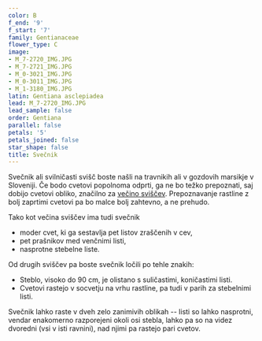 ```yaml
---
color: B
f_end: '9'
f_start: '7'
family: Gentianaceae
flower_type: C
image:
- M_7-2720_IMG.JPG
- M_7-2721_IMG.JPG
- M_0-3021_IMG.JPG
- M_0-3011_IMG.JPG
- M_1-3180_IMG.JPG
latin: Gentiana asclepiadea
lead: M_7-2720_IMG.JPG
lead_sample: false
order: Gentiana
parallel: false
petals: '5'
petals_joined: false
star_shape: false
title: Svečnik
---
```

Svečnik ali svilničasti svišč boste našli na travnikih ali v gozdovih marsikje v Sloveniji. Če bodo cvetovi popolnoma odprti, ga ne bo težko prepoznati, saj dobijo cvetovi obliko, značilno za [večino sviščev](../genus/gentiana/). Prepoznavanje rastline z bolj zaprtimi cvetovi pa bo malce bolj zahtevno, a ne prehudo.

Tako kot večina sviščev ima tudi svečnik

-   moder cvet, ki ga sestavlja pet listov zraščenih v cev,
-   pet prašnikov med venčnimi listi,
-   nasprotne stebelne liste.

Od drugih sviščev pa boste svečnik ločili po tehle znakih:

-   Steblo, visoko do 90 cm, je olistano s suličastimi, koničastimi listi.
-   Cvetovi rastejo v socvetju na vrhu rastline, pa tudi v parih za stebelnimi listi.

Svečnik lahko raste v dveh zelo zanimivih oblikah -- listi so lahko nasprotni, vendar enakomerno razporejeni okoli osi stebla, lahko pa so na videz dvoredni (vsi v isti ravnini), nad njimi pa rastejo pari cvetov.
